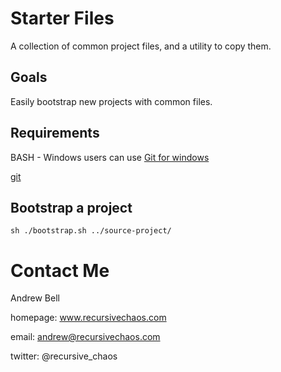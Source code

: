 # Starter Files

A collection of common project files, and a utility to copy them.

## Goals

Easily bootstrap new projects with common files.

## Requirements

BASH - Windows users can use [Git for windows](http://gitforwindows.org/)

[git](https://git-scm.com/downloads)

## Bootstrap a project

`sh ./bootstrap.sh ../source-project/`

# Contact Me

Andrew Bell

homepage: www.recursivechaos.com

email: andrew@recursivechaos.com

twitter: @recursive_chaos
